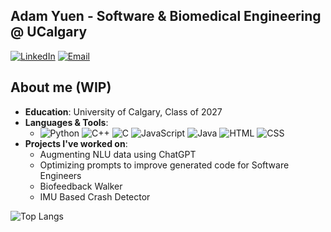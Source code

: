 ## Adam Yuen - Software & Biomedical Engineering @ UCalgary
[![LinkedIn](https://img.shields.io/badge/LinkedIn-Connect-blue?style=flat&logo=linkedin)](https://www.linkedin.com/in/adam-yuen/) 
[![Email](https://img.shields.io/badge/Email-Contact-yellow?style=flat&logo=gmail)](mailto:adam.yuen@ucalgary.ca)

## About me (WIP)
- **Education**: University of Calgary, Class of 2027
- **Languages & Tools**: 
  - ![Python](https://img.shields.io/badge/Python-ffde57?style=for-the-badge&labelColor=474747&logo=python&logoColor=4584b6)
  ![C++](https://img.shields.io/badge/C++-004482?style=for-the-badge&labelColor=474747&logo=cplusplus&logoColor=649AD2)
  ![C](https://img.shields.io/badge/C-004482?style=for-the-badge&labelColor=474747&logo=c&logoColor=649AD2)
  ![JavaScript](https://img.shields.io/badge/JavaScript-f7df1e?style=for-the-badge&labelColor=474747&logo=javascript&logoColor=f7df1e)
  ![Java](https://img.shields.io/badge/Java-007396?style=for-the-badge&labelColor=474747&logo=java&logoColor=007396)
  ![HTML](https://img.shields.io/badge/HTML-E34F26?style=for-the-badge&labelColor=474747&logo=html5&logoColor=E34F26)
  ![CSS](https://img.shields.io/badge/CSS-1572B6?style=for-the-badge&labelColor=474747&logo=css3&logoColor=1572B6)
- **Projects I've worked on**:
  - Augmenting NLU data using ChatGPT
  - Optimizing prompts to improve generated code for Software Engineers
  - Biofeedback Walker
  - IMU Based Crash Detector
  
![Top Langs](https://github-readme-stats.vercel.app/api/top-langs/?username=SenorYuen&hide_progress=false&theme=dark&layout=compact)




<!--
**SenorYuen/SenorYuen** is a ✨ _special_ ✨ repository because its `README.md` (this file) appears on your GitHub profile.

Here are some ideas to get you started:

- 🔭 I’m currently working on ...
- 🌱 I’m currently learning ...
- 👯 I’m looking to collaborate on ...
- 🤔 I’m looking for help with ...
- 💬 Ask me about ...
- 📫 How to reach me: ...
- 😄 Pronouns: ...
- ⚡ Fun fact: ...
-->
